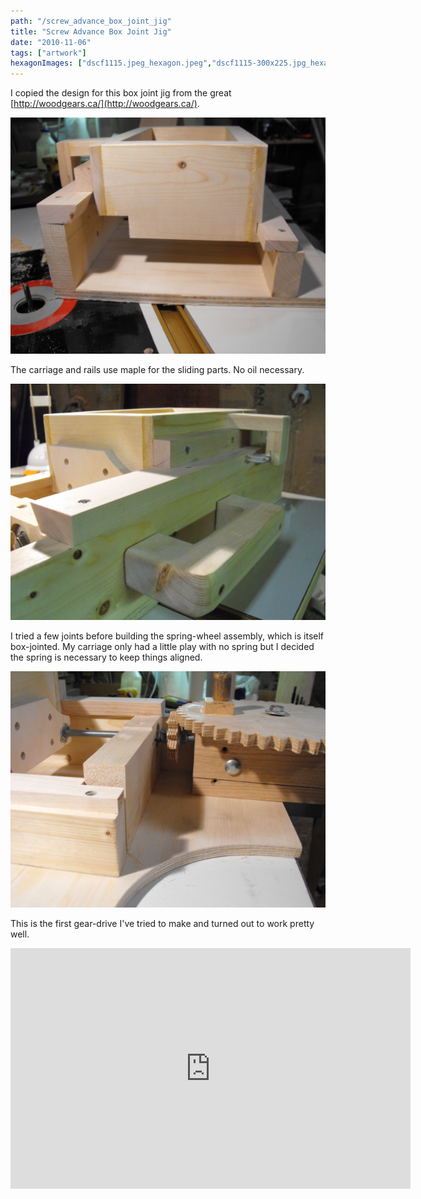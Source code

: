 ```yaml
---
path: "/screw_advance_box_joint_jig"
title: "Screw Advance Box Joint Jig"
date: "2010-11-06"
tags: ["artwork"]
hexagonImages: ["dscf1115.jpeg_hexagon.jpeg","dscf1115-300x225.jpg_hexagon.jpeg","dscf1114-300x225.jpg_hexagon.jpeg","dscf1113-300x225.jpg_hexagon.jpeg","dscf1112-300x225.jpg_hexagon.jpeg","dscf1115.jpg_hexagon.jpeg","dscf1114.jpg_hexagon.jpeg","dscf1113.jpg_hexagon.jpeg","dscf1112.jpg_hexagon.jpeg"]
---
```



I copied the design for this box joint jig from the great [http://woodgears.ca/](http://woodgears.ca/). 

[![dscf1114](dscf1114.jpg "dscf1114")](dscf1114.jpg) 

The carriage and rails use maple for the sliding parts. No oil necessary. 

[![dscf1113](dscf1113.jpg "dscf1113")](dscf1113.jpg) 

I tried a few joints before building the spring-wheel assembly, which is itself box-jointed. My carriage only had a little play with no spring but I decided the spring is necessary to keep things aligned. 

[![dscf1112](dscf1112.jpg "dscf1112")](dscf1112.jpg) 

This is the first gear-drive I've tried to make and turned out to work pretty well. 

<embed src="http://www.youtube.com/v/BKYGnkroXPQ?fs=1&amp;hl=en_US" type="application/x-shockwave-flash" allowscriptaccess="always" allowfullscreen="true" width="640" height="385">

 